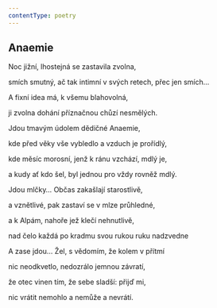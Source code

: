 ```yaml
---
contentType: poetry
---
```


<section>

# Anaemie

Noc jižní, lhostejná se zastavila zvolna, 

smích smutný, ač tak intimní v svých retech, přec jen smích… 

A fixní idea má, k všemu blahovolná, 

ji zvolna dohání příznačnou chůzí nesmělých. 

</section>

<section>

Jdou tmavým údolem dědičné Anaemie, 

kde před věky vše vybledlo a vzduch je prořídlý, 

kde měsíc morosní, jenž k ránu vzchází, mdlý je, 

a kudy ať kdo šel, byl jednou pro vždy rovněž mdlý. 

</section>

<section>

Jdou mlčky… Občas zakašlají starostlivě, 

a vznětlivé, pak zastaví se v mlze průhledné, 

a k Alpám, nahoře jež klečí nehnutlivě, 

nad čelo každá po kradmu svou rukou ruku nadzvedne 

</section>

<section>

A zase jdou… Žel, s vědomím, že kolem v přítmí 

nic neodkvetlo, nedozrálo jemnou závratí, 

že otec vinen tím, že sebe sladší: přijď mi, 

nic vrátit nemohlo a nemůže a nevrátí.

</section>
